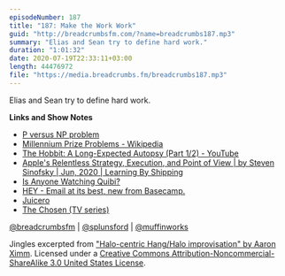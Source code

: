 ```yaml
---
episodeNumber: 187
title: "187: Make the Work Work"
guid: "http://breadcrumbsfm.com/?name=breadcrumbs187.mp3"
summary: "Elias and Sean try to define hard work."
duration: "1:01:32"
date: 2020-07-19T22:33:11+03:00
length: 44476972
file: "https://media.breadcrumbs.fm/breadcrumbs187.mp3"
---
```

Elias and Sean try to define hard work.

**Links and Show Notes**
- [P versus NP problem](https://en.wikipedia.org/wiki/P_versus_NP_problem)
- [Millennium Prize Problems - Wikipedia](https://en.wikipedia.org/wiki/Millennium_Prize_Problems)
- [The Hobbit: A Long-Expected Autopsy (Part 1/2) - YouTube](https://www.youtube.com/watch?v=uTRUQ-RKfUs)
- [Apple's Relentless Strategy, Execution, and Point of View | by Steven Sinofsky | Jun, 2020 | Learning By Shipping](https://medium.learningbyshipping.com/apples-relentless-strategy-and-execution-7544a76aa26)
- [Is Anyone Watching Quibi?](https://www.vulture.com/2020/07/is-anyone-watching-quibi.html)
- [HEY - Email at its best, new from Basecamp.](https://hey.com/)
- [Juicero](https://en.wikipedia.org/wiki/Juicero)
- [The Chosen (TV series)](https://en.wikipedia.org/wiki/The_Chosen_\(TV_series\))

[@breadcrumbsfm](https://twitter.com/breadcrumbsfm) | [@splunsford](https://twitter.com/splunsford) | [@muffinworks](https://twitter.com/muffinworks)

Jingles excerpted from ["Halo-centric Hang/Halo improvisation" by Aaron Ximm](http://freemusicarchive.org/music/aaron_ximm/handpans_and_the_hang/). Licensed under a [Creative Commons Attribution-Noncommercial-ShareAlike 3.0 United States License](http://creativecommons.org/licenses/by-nc-sa/3.0/us/).